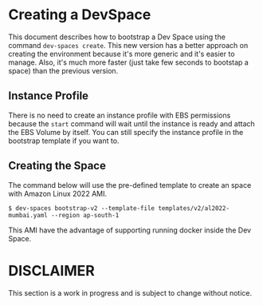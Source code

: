 # Creating a DevSpace

This document describes how to bootstrap a Dev Space using the command `dev-spaces create`. This new version has a better approach on creating the environment because it's more generic and it's easier to manage. Also, it's much more faster (just take few seconds to bootstap a space) than the previous version.

## Instance Profile

There is no need to create an instance profile with EBS permissions because the `start` command will wait until the instance is ready and attach the EBS Volume by itself. You can still specify the instance profile in the bootstrap template if you want to.

## Creating the Space

The command below will use the pre-defined template to create an space with Amazon Linux 2022 AMI.

    $ dev-spaces bootstrap-v2 --template-file templates/v2/al2022-mumbai.yaml --region ap-south-1

This AMI have the advantage of supporting running docker inside the Dev Space.

# DISCLAIMER

This section is a work in progress and is subject to change without notice.